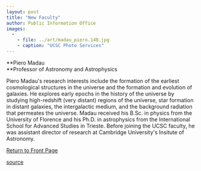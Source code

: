 ```yaml
---
layout: post
title: "New Faculty"
author: Public Information Office
images:
  -
    - file: ../art/madau_piero.140.jpg
    - caption: "UCSC Photo Services"
---
```


**Piero Madau   
**Professor of Astronomy and Astrophysics  
  
Piero Madau's research interests include the formation of the earliest cosmological structures in the universe and the formation and evolution of galaxies. He explores early epochs in the history of the universe by studying high-redshift (very distant) regions of the universe, star formation in distant galaxies, the intergalactic medium, and the background radiation that permeates the universe. Madau received his B.Sc. in physics from the University of Florence and his Ph.D. in astrophysics from the International School for Advanced Studies in Trieste. Before joining the UCSC faculty, he was assistant director of research at Cambridge University's Insitute of Astronomy.

  
[Return to Front Page][1]  
  

[1]: ../../index.html

[source](http://www1.ucsc.edu/currents/01-02/11-19/newfac.html "Permalink to newfac")
